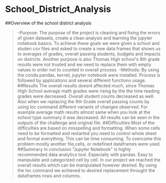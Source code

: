 # School_District_Analysis
##Overview of the school district analysis
>-Purpose: The purpose of the project is cleaning and fixing the errors of given datasets, create a clean analysis and learning the jupyter notebook basics. To achieve these goals we were given a school and studen csv files and asked to create a new data frames that shows us to averages of grades, overall passing students, budgets and impacts on districts. Another purpose is also Thomas High school's 9th grade results were not trusted and we need to replace them with empty values in order not to counted in overall process.
-Methods: By using the conda pandas, kernel, jupyter notebook were installed. Process is followed by applications and several different functions usage.
##Results
>The overall results doesnt affected much, since Thomas High School average math grades were rising by the the time reading grades were decreased. Overall student counts decreased as well. Also when we replacing the 9th Grade overall passing counts by using loc command different variants of changes observed. For example average math results almost same when you look at the school type summary it was decreased. All results can be seen in the outputs of the challenge and original file.
##Difficulties
>Most of the difficulties are based on misspelling and formatting. When some cells need to be formatted and restarted you need to control whole sheet and format everything. This can be time consuming. To overcome this problem mostly another file,cells, or redefined dataframes were used.
##Summary
>In conclusion "Jupyter Notebook" is highly recommended data analytics tool. Especially with pandas. Easy to manipulate and categorized cell by cell. In our project we reached the overall results which can be manipulated however desired. By using the loc command we achieved to desired replacement throught the dataframes rows and columns.